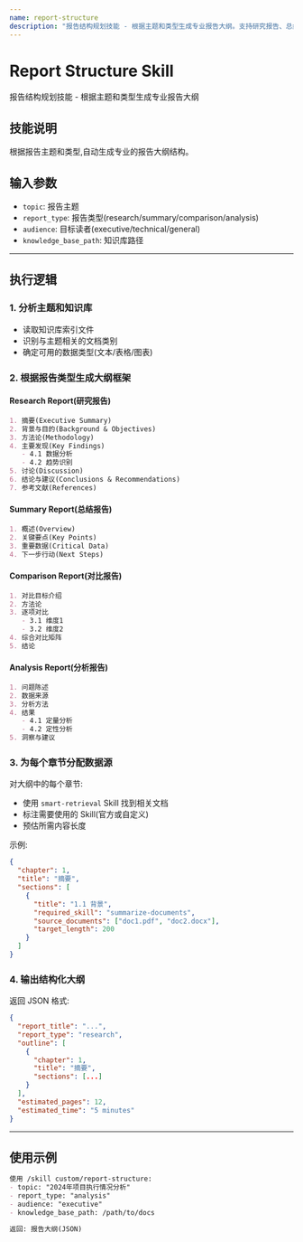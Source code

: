 ```yaml
---
name: report-structure
description: "报告结构规划技能 - 根据主题和类型生成专业报告大纲。支持研究报告、总结报告、对比报告、分析报告等多种类型,自动分配数据源"
---
```


# Report Structure Skill
报告结构规划技能 - 根据主题和类型生成专业报告大纲

## 技能说明
根据报告主题和类型,自动生成专业的报告大纲结构。

## 输入参数
- `topic`: 报告主题
- `report_type`: 报告类型(research/summary/comparison/analysis)
- `audience`: 目标读者(executive/technical/general)
- `knowledge_base_path`: 知识库路径

---

## 执行逻辑

### 1. 分析主题和知识库
- 读取知识库索引文件
- 识别与主题相关的文档类别
- 确定可用的数据类型(文本/表格/图表)

### 2. 根据报告类型生成大纲框架

#### Research Report(研究报告)
```markdown
1. 摘要(Executive Summary)
2. 背景与目的(Background & Objectives)
3. 方法论(Methodology)
4. 主要发现(Key Findings)
   - 4.1 数据分析
   - 4.2 趋势识别
5. 讨论(Discussion)
6. 结论与建议(Conclusions & Recommendations)
7. 参考文献(References)
```

#### Summary Report(总结报告)
```markdown
1. 概述(Overview)
2. 关键要点(Key Points)
3. 重要数据(Critical Data)
4. 下一步行动(Next Steps)
```

#### Comparison Report(对比报告)
```markdown
1. 对比目标介绍
2. 方法论
3. 逐项对比
   - 3.1 维度1
   - 3.2 维度2
4. 综合对比矩阵
5. 结论
```

#### Analysis Report(分析报告)
```markdown
1. 问题陈述
2. 数据来源
3. 分析方法
4. 结果
   - 4.1 定量分析
   - 4.2 定性分析
5. 洞察与建议
```

### 3. 为每个章节分配数据源

对大纲中的每个章节:
- 使用 `smart-retrieval` Skill 找到相关文档
- 标注需要使用的 Skill(官方或自定义)
- 预估所需内容长度

示例:
```json
{
  "chapter": 1,
  "title": "摘要",
  "sections": [
    {
      "title": "1.1 背景",
      "required_skill": "summarize-documents",
      "source_documents": ["doc1.pdf", "doc2.docx"],
      "target_length": 200
    }
  ]
}
```

### 4. 输出结构化大纲

返回 JSON 格式:
```json
{
  "report_title": "...",
  "report_type": "research",
  "outline": [
    {
      "chapter": 1,
      "title": "摘要",
      "sections": [...]
    }
  ],
  "estimated_pages": 12,
  "estimated_time": "5 minutes"
}
```

---

## 使用示例

```markdown
使用 /skill custom/report-structure:
- topic: "2024年项目执行情况分析"
- report_type: "analysis"
- audience: "executive"
- knowledge_base_path: /path/to/docs

返回: 报告大纲(JSON)
```
